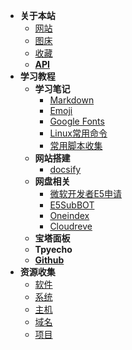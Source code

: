 * **关于本站**
  * [网站](nav/site.md)
  * [图床](nav/imgbed.md)
  * [收藏](nav/fav.md)
  * [**API**](https://love2wind.com/api)
* **学习教程**
  * **学习笔记**
    - [Markdown](tech/markdown.md)
    - [Emoji](tech/emoji.md)
    - [Google Fonts](tech/googlefont.md)
    - [Linux常用命令](tech/linux.md)
    - [常用脚本收集](tech/shell.md)
  * **网站搭建**
    - [docsify](tech/docsify.md)
  * **网盘相关**
    - [微软开发者E5申请](/tech/e5.md)
    - [E5SubBOT](/tech/e5bot.md)
    - [Oneindex](/tech/oneindex.md)
    - [Cloudreve](/tech/oneindex.md)
  * **宝塔面板**
  * **Tpyecho**
  * [**Github**](tech/github.md)
* **资源收集**
  * [软件](ziyuan/soft.md)
  * [系统](ziyuan/system.md)
  * [主机](ziyuan/host.md)
  * [域名](ziyuan/domin.md)
  * [项目](ziyuan/githubPJ.md)

